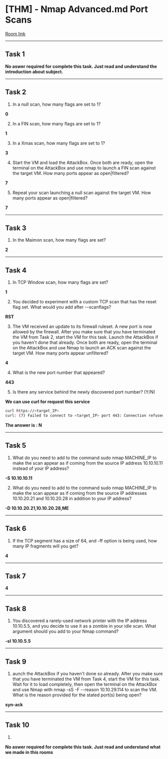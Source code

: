 # [THM] - Nmap Advanced.md Port Scans

[Room link](https://tryhackme.com/room/nmap03)

--- 

 ## Task 1
  
**No aswer required for complete this task. Just read and understand the introduction about subject.**

--- 

## Task 2

1. In a null scan, how many flags are set to 1?

**0**

2. In a FIN scan, how many flags are set to 1?

**1**

3. In a Xmas scan, how many flags are set to 1?

**3**

4. Start the VM and load the AttackBox. Once both are ready, open the terminal on the AttackBox and use nmap to launch a FIN scan against the target VM. How many ports appear as open|filtered?

**7**

5. Repeat your scan launching a null scan against the target VM. How many ports appear as open|filtered?

**7**

---

## Task 3

1. In the Maimon scan, how many flags are set?

**2**

---

## Task 4

1. In TCP Window scan, how many flags are set?

**1**

2. You decided to experiment with a custom TCP scan that has the reset flag set. What would you add after --scanflags?

**RST**

3. The VM received an update to its firewall ruleset. A new port is now allowed by the firewall. After you make sure that you have terminated the VM from Task 2, start the VM for this task. Launch the AttackBox if you haven't done that already. Once both are ready, open the terminal on the AttackBox and use Nmap to launch an ACK scan against the target VM. How many ports appear unfiltered?

**4**

4. What is the new port number that appeared?

**443**

5. Is there any service behind the newly discovered port number? (Y/N)

**We can use curl for request this service**

```bash
curl https://<target_IP>
curl: (7) Failed to connect to <target_IP> port 443: Connection refused
```

**The answer is : N**

---

## Task 5

1. What do you need to add to the command sudo nmap MACHINE_IP to make the scan appear as if coming from the source IP address 10.10.10.11 instead of your IP address?

**-S 10.10.10.11**

2. What do you need to add to the command sudo nmap MACHINE_IP to make the scan appear as if coming from the source IP addresses 10.10.20.21 and 10.10.20.28 in addition to your IP address?

**-D 10.10.20.21,10.10.20.28,ME**

---

## Task 6

1. If the TCP segment has a size of 64, and -ff option is being used, how many IP fragments will you get?

**4**

---

## Task 7

**4**

---

## Task 8

1. You discovered a rarely-used network printer with the IP address 10.10.5.5, and you decide to use it as a zombie in your idle scan. What argument should you add to your Nmap command?

**-sI 10.10.5.5**

---

## Task 9

1. aunch the AttackBox if you haven't done so already. After you make sure that you have terminated the VM from Task 4, start the VM for this task. Wait for it to load completely, then open the terminal on the AttackBox and use Nmap with nmap -sS -F --reason 10.10.29.114 to scan the VM. What is the reason provided for the stated port(s) being open?

**syn-ack**

---

## Task 10

1. 

**No aswer required for complete this task. Just read and understand what we made in this rooms**
